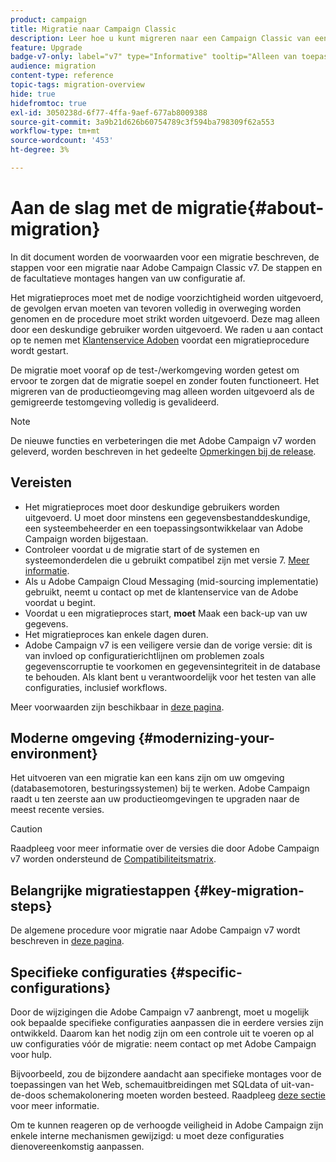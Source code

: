 ```yaml
---
product: campaign
title: Migratie naar Campaign Classic
description: Leer hoe u kunt migreren naar een Campaign Classic van een vorige campagneversie
feature: Upgrade
badge-v7-only: label="v7" type="Informative" tooltip="Alleen van toepassing op Campaign Classic v7"
audience: migration
content-type: reference
topic-tags: migration-overview
hide: true
hidefromtoc: true
exl-id: 3050238d-6f77-4ffa-9aef-677ab8009388
source-git-commit: 3a9b21d626b60754789c3f594ba798309f62a553
workflow-type: tm+mt
source-wordcount: '453'
ht-degree: 3%

---
```


# Aan de slag met de migratie{#about-migration}



In dit document worden de voorwaarden voor een migratie beschreven, de stappen voor een migratie naar Adobe Campaign Classic v7. De stappen en de facultatieve montages hangen van uw configuratie af.

Het migratieproces moet met de nodige voorzichtigheid worden uitgevoerd, de gevolgen ervan moeten van tevoren volledig in overweging worden genomen en de procedure moet strikt worden uitgevoerd. Deze mag alleen door een deskundige gebruiker worden uitgevoerd. We raden u aan contact op te nemen met [Klantenservice Adoben](https://helpx.adobe.com/nl/enterprise/admin-guide.html/enterprise/using/support-for-experience-cloud.ug.html) voordat een migratieprocedure wordt gestart.

De migratie moet vooraf op de test-/werkomgeving worden getest om ervoor te zorgen dat de migratie soepel en zonder fouten functioneert. Het migreren van de productieomgeving mag alleen worden uitgevoerd als de gemigreerde testomgeving volledig is gevalideerd.

>[!NOTE]
>
>De nieuwe functies en verbeteringen die met Adobe Campaign v7 worden geleverd, worden beschreven in het gedeelte [Opmerkingen bij de release](../../rn/using/latest-release.md).


## Vereisten

* Het migratieproces moet door deskundige gebruikers worden uitgevoerd. U moet door minstens een gegevensbestanddeskundige, een systeembeheerder en een toepassingsontwikkelaar van Adobe Campaign worden bijgestaan.
* Controleer voordat u de migratie start of de systemen en systeemonderdelen die u gebruikt compatibel zijn met versie 7. [Meer informatie](../../rn/using/compatibility-matrix.md).
* Als u Adobe Campaign Cloud Messaging (mid-sourcing implementatie) gebruikt, neemt u contact op met de klantenservice van de Adobe voordat u begint.
* Voordat u een migratieproces start, **moet** Maak een back-up van uw gegevens.
* Het migratieproces kan enkele dagen duren.
* Adobe Campaign v7 is een veiligere versie dan de vorige versie: dit is van invloed op configuratierichtlijnen om problemen zoals gegevenscorruptie te voorkomen en gegevensintegriteit in de database te behouden. Als klant bent u verantwoordelijk voor het testen van alle configuraties, inclusief workflows.

Meer voorwaarden zijn beschikbaar in [deze pagina](../../migration/using/before-starting-migration.md).


## Moderne omgeving {#modernizing-your-environment}

Het uitvoeren van een migratie kan een kans zijn om uw omgeving (databasemotoren, besturingssystemen) bij te werken. Adobe Campaign raadt u ten zeerste aan uw productieomgevingen te upgraden naar de meest recente versies.

>[!CAUTION]
>
>Raadpleeg voor meer informatie over de versies die door Adobe Campaign v7 worden ondersteund de [Compatibiliteitsmatrix](../../rn/using/compatibility-matrix.md).

## Belangrijke migratiestappen {#key-migration-steps}

De algemene procedure voor migratie naar Adobe Campaign v7 wordt beschreven in [deze pagina](../../migration/using/before-starting-migration.md).


## Specifieke configuraties {#specific-configurations}

Door de wijzigingen die Adobe Campaign v7 aanbrengt, moet u mogelijk ook bepaalde specifieke configuraties aanpassen die in eerdere versies zijn ontwikkeld. Daarom kan het nodig zijn om een controle uit te voeren op al uw configuraties vóór de migratie: neem contact op met Adobe Campaign voor hulp.

Bijvoorbeeld, zou de bijzondere aandacht aan specifieke montages voor de toepassingen van het Web, schemauitbreidingen met SQLdata of uit-van-de-doos schemakolonering moeten worden besteed. Raadpleeg [deze sectie](../../migration/using/configuring-your-platform.md) voor meer informatie.

Om te kunnen reageren op de verhoogde veiligheid in Adobe Campaign zijn enkele interne mechanismen gewijzigd: u moet deze configuraties dienovereenkomstig aanpassen.

